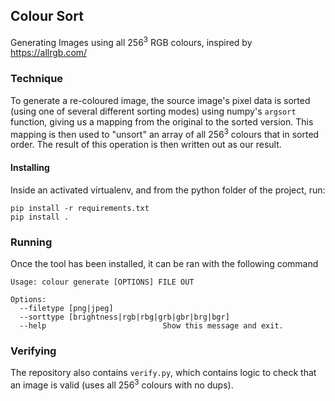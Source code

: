## Colour Sort 

Generating Images using all 256<sup>3</sup> RGB colours, inspired by https://allrgb.com/

### Technique

To generate a re-coloured image, the source image's pixel data is sorted (using one of several different sorting modes) using numpy's `argsort` function, giving us a mapping from the original to the sorted version. This mapping is then used to "unsort" an array of all 256<sup>3</sup> colours that in sorted order. The result of this operation is then written out as our result.

#### Installing

Inside an activated virtualenv, and from the python folder of the project, run:
```
pip install -r requirements.txt
pip install .
```

### Running

Once the tool has been installed, it can be ran with the following command
```
Usage: colour generate [OPTIONS] FILE OUT

Options:
  --filetype [png|jpeg]
  --sorttype [brightness|rgb|rbg|grb|gbr|brg|bgr]
  --help                          Show this message and exit.
```

### Verifying

The repository also contains `verify.py`, which contains logic to check that an image is valid (uses all 256<sup>3</sup> colours with no dups). 
